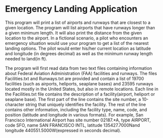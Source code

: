 # Emergency Landing Application

This program will print a list of airports and runways that are closest to a given location. The program will list airports that have runways longer than a given minimum length. It will also print the distance from the given location to the airport. In a fictional scenario, a pilot who encounters an emergency situation would use your program to get a list of the nearest landing options. The pilot would enter his/her current location as latitude and longitude (in degrees decimal) as well as the minimum runway length needed to land(in ft).

The program will first read data from two text files containing information about Federal Aviation Administration (FAA) facilities and runways. The files Facilities.txt and Runways.txt are provided and contain a list of 19700 facilities (such as airports, heliports, seaplane bases) and 23595 runways located mostly in the United States, but also in remote locations. Each line in the Facilities.txt file contains the description of a facility(airport, heliport or seaplane base). The first part of the line contains the site number, a 10-character string that uniquely identifies the facility. The rest of the line contains other information, including the facility type, name, code, and position (latitude and longitude in various formats). For example, San Francisco International Airport has site number 02187.*A, type AIRPORT, code SFO, name SAN FRANCISCO INTL, latitude 135427.7000Nand longitude 440551.5000W(expressed in seconds decimal). 